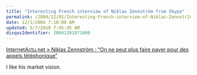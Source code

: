 ```yaml
---
title: "Interesting French interview of Niklas Zennström from Skype"
permalink: /2004/12/01/Interesting-French-interview-of-Niklas-Zennstr2463bm-from-Skype/
date: 12/1/2004 7:10:00 AM
updated: 5/7/2010 7:45:45 AM
disqusIdentifier: 20041201071000
---
```

[InternetActu.net » Niklas Zennström : “On ne peut plus faire payer pour des appels téléphonique”](http://www.internetactu.net/index.php?p=5696)

I like his market vision.
